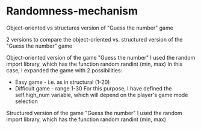 # Randomness-mechanism
 Object-oriented vs structures version of "Guess the number" game

2 versions to compare the object-oriented vs. structured version of the "Guess the number" game

Object-oriented version of the game "Guess the number"
I used the random import library, which has the function random.randint (min, max)
In this case, I expanded the game with 2 possibilities:
- Easy game - i.e. as in structural (1-20)
- Difficult game - range 1-30
For this purpose, I have defined the self.high_num variable, which will depend on the player's game mode selection

Structured version of the game "Guess the number"
I used the random import library, which has the function random.randint (min, max) 
